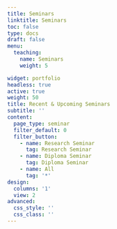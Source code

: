 ```yaml
---
title: Seminars
linktitle: Seminars
toc: false
type: docs
draft: false
menu:
  teaching:
    name: Seminars
    weight: 5

widget: portfolio
headless: true
active: true
weight: 50
title: Recent & Upcoming Seminars
subtitle: ''
content:
  page_type: seminar
  filter_default: 0
  filter_button:
    - name: Research Seminar
      tag: Research Seminar
    - name: Diploma Seminar
      tag: Diploma Seminar
    - name: All
      tag: '*'
design:
  columns: '1'
  view: 2
advanced:
  css_style: ''
  css_class: ''
---
```

